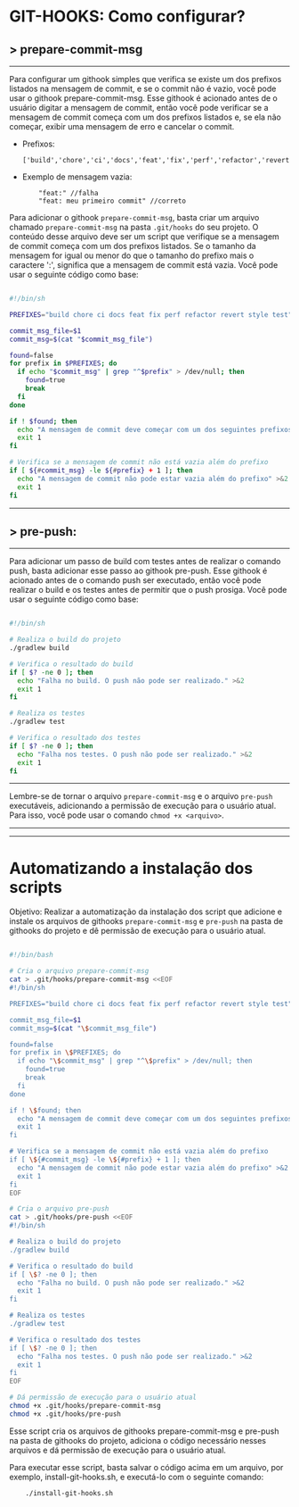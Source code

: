 # GIT-HOOKS: Como configurar?


## > prepare-commit-msg

---

Para configurar um githook simples que verifica se existe um dos prefixos listados na mensagem de commit, e se o commit não é vazio, você pode usar o githook prepare-commit-msg. Esse githook é acionado antes de o usuário digitar a mensagem de commit, então você pode verificar se a mensagem de commit começa com um dos prefixos listados e, se ela não começar, exibir uma mensagem de erro e cancelar o commit.

- Prefixos:

    ```
    ['build','chore','ci','docs','feat','fix','perf','refactor','revert','style','test']
    ```

- Exemplo de mensagem vazia:

    ```
        "feat:" //falha
        "feat: meu primeiro commit" //correto
    ```

Para adicionar o githook `prepare-commit-msg`, basta criar um arquivo chamado `prepare-commit-msg` na pasta `.git/hooks` do seu projeto. O conteúdo desse arquivo deve ser um script que verifique se a mensagem de commit começa com um dos prefixos listados. Se o tamanho da mensagem for igual ou menor do que o tamanho do prefixo mais o caractere ':', significa que a mensagem de commit está vazia. Você pode usar o seguinte código como base:


```sh

#!/bin/sh

PREFIXES="build chore ci docs feat fix perf refactor revert style test"

commit_msg_file=$1
commit_msg=$(cat "$commit_msg_file")

found=false
for prefix in $PREFIXES; do
  if echo "$commit_msg" | grep "^$prefix" > /dev/null; then
    found=true
    break
  fi
done

if ! $found; then
  echo "A mensagem de commit deve começar com um dos seguintes prefixos: $PREFIXES" >&2
  exit 1
fi

# Verifica se a mensagem de commit não está vazia além do prefixo
if [ ${#commit_msg} -le ${#prefix} + 1 ]; then
  echo "A mensagem de commit não pode estar vazia além do prefixo" >&2
  exit 1
fi

```
---


## > pre-push:
---
Para adicionar um passo de build com testes antes de realizar o comando push, basta adicionar esse passo ao githook pre-push. Esse githook é acionado antes de o comando push ser executado, então você pode realizar o build e os testes antes de permitir que o push prosiga. Você pode usar o seguinte código como base:

```sh

#!/bin/sh

# Realiza o build do projeto
./gradlew build

# Verifica o resultado do build
if [ $? -ne 0 ]; then
  echo "Falha no build. O push não pode ser realizado." >&2
  exit 1
fi

# Realiza os testes
./gradlew test

# Verifica o resultado dos testes
if [ $? -ne 0 ]; then
  echo "Falha nos testes. O push não pode ser realizado." >&2
  exit 1
fi


```

---

Lembre-se de tornar o arquivo `prepare-commit-msg` e o arquivo `pre-push` executáveis, adicionando a permissão de execução para o usuário atual. Para isso, você pode usar o comando `chmod +x <arquivo>`.

----
----


# Automatizando a instalação dos scripts

Objetivo: Realizar a automatização da instalação dos script que adicione e instale os arquivos de githooks `prepare-commit-msg` e `pre-push` na pasta de githooks do projeto e dê permissão de execução para o usuário atual.

```sh

#!/bin/bash

# Cria o arquivo prepare-commit-msg
cat > .git/hooks/prepare-commit-msg <<EOF
#!/bin/sh

PREFIXES="build chore ci docs feat fix perf refactor revert style test"

commit_msg_file=$1
commit_msg=$(cat "\$commit_msg_file")

found=false
for prefix in \$PREFIXES; do
  if echo "\$commit_msg" | grep "^\$prefix" > /dev/null; then
    found=true
    break
  fi
done

if ! \$found; then
  echo "A mensagem de commit deve começar com um dos seguintes prefixos: \$PREFIXES" >&2
  exit 1
fi

# Verifica se a mensagem de commit não está vazia além do prefixo
if [ \${#commit_msg} -le \${#prefix} + 1 ]; then
  echo "A mensagem de commit não pode estar vazia além do prefixo" >&2
  exit 1
fi
EOF

# Cria o arquivo pre-push
cat > .git/hooks/pre-push <<EOF
#!/bin/sh

# Realiza o build do projeto
./gradlew build

# Verifica o resultado do build
if [ \$? -ne 0 ]; then
  echo "Falha no build. O push não pode ser realizado." >&2
  exit 1
fi

# Realiza os testes
./gradlew test

# Verifica o resultado dos testes
if [ \$? -ne 0 ]; then
  echo "Falha nos testes. O push não pode ser realizado." >&2
  exit 1
fi
EOF

# Dá permissão de execução para o usuário atual
chmod +x .git/hooks/prepare-commit-msg
chmod +x .git/hooks/pre-push

```

Esse script cria os arquivos de githooks prepare-commit-msg e pre-push na pasta de githooks do projeto, adiciona o código necessário nesses arquivos e dá permissão de execução para o usuário atual.

Para executar esse script, basta salvar o código acima em um arquivo, por exemplo, install-git-hooks.sh, e executá-lo com o seguinte comando:

```
    ./install-git-hooks.sh
```
